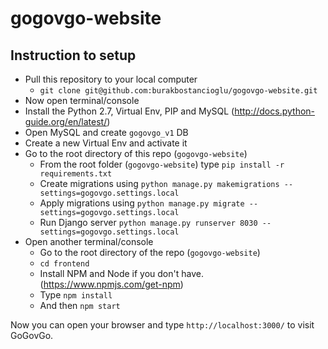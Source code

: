 # gogovgo-website

## Instruction to setup
- Pull this repository to your local computer
  - `git clone git@github.com:burakbostancioglu/gogovgo-website.git`  
- Now open terminal/console
- Install the Python 2.7, Virtual Env, PIP and MySQL (http://docs.python-guide.org/en/latest/)
- Open MySQL and create `gogovgo_v1` DB 
- Create a new Virtual Env and activate it
- Go to the root directory of this repo (`gogovgo-website`)
  - From the root folder (`gogovgo-website`) type `pip install -r requirements.txt`
  - Create migrations using `python manage.py makemigrations --settings=gogovgo.settings.local`
  - Apply migrations using `python manage.py migrate --settings=gogovgo.settings.local`
  - Run Django server `python manage.py runserver 8030 --settings=gogovgo.settings.local`
- Open another terminal/console
  - Go to the root directory of the repo (`gogovgo-website`)
  - `cd frontend`
  - Install NPM and Node if you don't have. (https://www.npmjs.com/get-npm)
  - Type `npm install`
  - And then `npm start`
  
Now you can open your browser and type `http://localhost:3000/` to visit GoGovGo.
